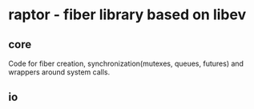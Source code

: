 # raptor - fiber library based on libev

## core

Code for fiber creation, synchronization(mutexes, queues, futures) and
wrappers around system calls.

## io